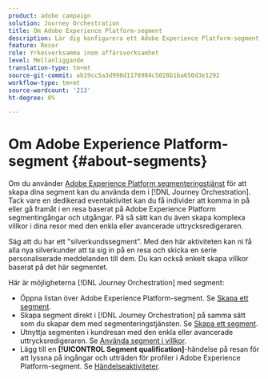 ```yaml
---
product: adobe campaign
solution: Journey Orchestration
title: Om Adobe Experience Platform-segment
description: Lär dig konfigurera ett Adobe Experience Platform-segment
feature: Resor
role: Yrkesverksamma inom affärsverksamhet
level: Mellanliggande
translation-type: tm+mt
source-git-commit: ab19cc5a3d998d1178984c5028b1ba650d3e1292
workflow-type: tm+mt
source-wordcount: '213'
ht-degree: 0%

---
```



# Om Adobe Experience Platform-segment {#about-segments}

Om du använder [Adobe Experience Platform segmenteringstjänst](https://docs.adobe.com/content/help/en/experience-platform/segmentation/home.html) för att skapa dina segment kan du använda dem i [!DNL Journey Orchestration]. Tack vare en dedikerad eventaktivitet kan du få individer att komma in på eller gå framåt i en resa baserat på Adobe Experience Platform segmentingångar och utgångar. På så sätt kan du även skapa komplexa villkor i dina resor med den enkla eller avancerade uttrycksredigeraren.

Säg att du har ett &quot;silverkundssegment&quot;. Med den här aktiviteten kan ni få alla nya silverkunder att ta sig in på en resa och skicka en serie personaliserade meddelanden till dem. Du kan också enkelt skapa villkor baserat på det här segmentet.

Här är möjligheterna [!DNL Journey Orchestration] med segment:

* Öppna listan över Adobe Experience Platform-segment. Se [Skapa ett segment](../segment/creating-a-segment.md).
* Skapa segment direkt i [!DNL Journey Orchestration] på samma sätt som du skapar dem med segmenteringstjänsten. Se [Skapa ett segment](../segment/creating-a-segment.md).
* Utnyttja segmenten i kundresan med den enkla eller avancerade uttrycksredigeraren. Se [Använda segment i villkor](../segment/using-a-segment.md).
* Lägg till en **[!UICONTROL Segment qualification]**-händelse på resan för att lyssna på ingångar och utträden för profiler i Adobe Experience Platform-segment. Se [Händelseaktiviteter](../building-journeys/segment-qualification-events.md).
